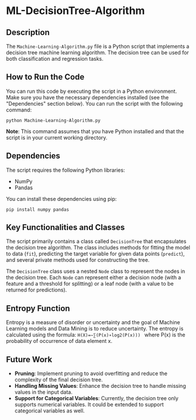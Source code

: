 # ML-DecisionTree-Algorithm

## Description

The `Machine-Learning-Algorithm.py` file is a Python script that implements a decision tree machine learning algorithm. The decision tree can be used for both classification and regression tasks. 

## How to Run the Code

You can run this code by executing the script in a Python environment. Make sure you have the necessary dependencies installed (see the "Dependencies" section below). You can run the script with the following command:

```
python Machine-Learning-Algorithm.py
```

**Note**: This command assumes that you have Python installed and that the script is in your current working directory.

## Dependencies

The script requires the following Python libraries:

- NumPy
- Pandas

You can install these dependencies using pip:

```
pip install numpy pandas
```

## Key Functionalities and Classes

The script primarily contains a class called `DecisionTree` that encapsulates the decision tree algorithm. The class includes methods for fitting the model to data (`fit`), predicting the target variable for given data points (`predict`), and several private methods used for constructing the tree.

The `DecisionTree` class uses a nested `Node` class to represent the nodes in the decision tree. Each `Node` can represent either a decision node (with a feature and a threshold for splitting) or a leaf node (with a value to be returned for predictions).

## Entropy Function

Entropy is a measure of disorder or uncertainty and the goal of Machine Learning models and Data Mining is to reduce uncertainty. The entropy is calculated using the formula:
```H(X)=−∑(P(x)∗log2(P(x))) ```
where P(x) is the probability of occurrence of data element x.

## Future Work

- **Pruning**: Implement pruning to avoid overfitting and reduce the complexity of the final decision tree.
- **Handling Missing Values**: Enhance the decision tree to handle missing values in the input data.
- **Support for Categorical Variables**: Currently, the decision tree only supports numerical variables. It could be extended to support categorical variables as well.
